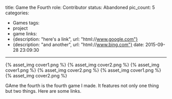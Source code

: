 title: Game the Fourth
role: Contributor
status: Abandoned
pic_count: 5
categories:
  - Games
tags:
  - project
  - game
links:
  - {description: "here's a link", url: "html://www.google.com"}
  - {description: "and another", url: "html://www.bing.com"}
date: 2015-09-28 23:09:30
---

<div class="gallery">
    <span class="img_container"> {% asset_img cover1.png %} </span>
    <span class="img_container"> {% asset_img cover2.png %} </span>
    <span class="img_container"> {% asset_img cover1.png %} </span>
    <span class="img_container"> {% asset_img cover2.png %} </span>
    <span class="img_container"> {% asset_img cover1.png %} </span>
    <span class="img_container"> {% asset_img cover2.png %} </span>
</div>

<div class="post-gallery"></div>

GAme the fourth is the fourth game I made. It features not only one thing but two things. Here are some links.
